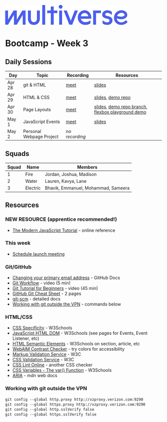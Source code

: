 ![Image](/img/Multiverse_Logo_rgb_ultra_25.jpg "Multiverse banner")

# Bootcamp - Week 3

## Daily Sessions
|Day|Topic|Recording|Resources|
|-----| ------------- |---------------------|--------|
|Apr 28|git & HTML|[meet](https://drive.google.com/file/d/18dj_oxPl5Q9FIJeI2sz6fFIY31-H-tVT)|[slides](https://docs.google.com/presentation/d/1gd4DZJQCV3sE-Vp1idIo9e5k9Uhr1hbgqiz14yo8hYQ)
|Apr 29|HTML & CSS|[meet](https://drive.google.com/file/d/1d5yaI_Vm4i14rqNCbPx_71zfniuu1ros)|[slides](https://docs.google.com/presentation/d/1hmEil1_WKpFbODJKpOaFnXqPF1InVOaT-dQwjvJa5ak), [demo repo](https://github.com/Laurie-Multiverse/html-css-demo)
|Apr 30|Page Layouts|[meet](https://drive.google.com/file/d/1pLCM7OWeMwv-tPEyx3LAxnqafTQPjU_9/view?usp=drive_link)|[slides](https://docs.google.com/presentation/d/1mmwJlo3Hc75esd6WrGhEPrmF4A72j8O6eS_QY6MXlw0), [demo repo branch](https://github.com/Laurie-Multiverse/html-css-demo/tree/w3d3-demo), [flexbox playground demo](https://github.com/Laurie-Multiverse/html-css-demo/tree/w3d3-demo/flexbox)
|May 1|JavaScript Events|[meet](https://drive.google.com/file/d/1B11vU-Vr78quzoyelICsrwW3v_OYCZlL)|[slides](https://docs.google.com/presentation/d/1s5RZxdgL64a5CAZdAx91u6rbQHco1PpZlscgaq2UAQg)
|May 2|Personal Webpage Project|*no recording*|

## Squads
|Squad|Name|Members|
|-----|----|-------|
|1|Fire|Jordan, Joshua, Madison
|2|Water|Lauren, Kavya, Lane
|3|Electric|Bhavik, Emmanuel, Mohammad, Sameera

## Resources

### NEW RESOURCE (apprentice recommended!)
* [The Modern JavaScript Tutorial](https://javascript.info/) - online reference

### This week
* [Schedule launch meeting](https://calendly.com/laurie-corrin/multiverse-apprenticeship-launch-meeting)

### Git/GitHub
* [Changing your primary email address](https://docs.github.com/en/account-and-profile/setting-up-and-managing-your-personal-account-on-github/managing-email-preferences/changing-your-primary-email-address) - GitHub Docs
* [Git Workflow](https://zoom.us/clips/share/LJQAOr8nATG4LT-6VxfjRuVCPHR7iW8LYiX6t6lNEWbPZSgfUEddgNeNObdeXrjAlhZvmkhzeZYjywHtQgbh5f0C.LCPu3mOi9dTPvtQx) - video (5 min)
* [Git Tutorial for Beginners](https://youtu.be/AQ9ksXoBAOg) - video (45 min)
* [GitHub Git Cheat Sheet](https://education.github.com/git-cheat-sheet-education.pdf) - 2 pages
* [git-scm](https://git-scm.com) - detailed docs
* [Working with git outside the VPN](#working-with-git-outside-the-vpn) - commands below

### HTML/CSS
* [CSS Specificity](https://www.w3schools.com/css/css_specificity.asp) - W3Schools
* [JavaScript HTML DOM](https://www.w3schools.com/js/js_htmldom.asp) - W3Schools (see pages for Events, Event Listener, etc)
* [HTML Semantic Elements](https://www.w3schools.com/html/html5_semantic_elements.asp) - W3Schools on section, article, etc
* [WebAIM Contrast Checker](https://webaim.org/resources/contrastchecker/) - try colors for accessibility
* [Markup Validation Service](https://validator.w3.org/) - W3C
* [CSS Validation Service](https://jigsaw.w3.org/css-validator/) - W3C
* [CSS Lint Online](https://csslint.net/) - another CSS checker
* [CSS Variables - The var() Function](https://www.w3schools.com/css/css3_variables.asp) - W3Schools
* [ARIA](https://developer.mozilla.org/en-US/docs/Web/Accessibility/ARIA) - mdn web docs


### Working with git outside the VPN
```
git config --global http.proxy http://vzproxy.verizon.com:9290
git config --global https.proxy http://vzproxy.verizon.com:9290
git config --global http.sslVerify false
git config --global https.sslVerify false
```
